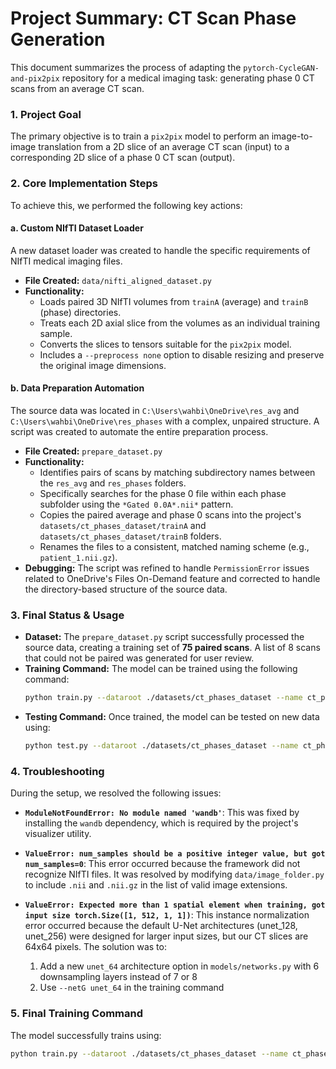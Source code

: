 # Project Summary: CT Scan Phase Generation

This document summarizes the process of adapting the `pytorch-CycleGAN-and-pix2pix` repository for a medical imaging task: generating phase 0 CT scans from an average CT scan.

### 1. Project Goal

The primary objective is to train a `pix2pix` model to perform an image-to-image translation from a 2D slice of an average CT scan (input) to a corresponding 2D slice of a phase 0 CT scan (output).

### 2. Core Implementation Steps

To achieve this, we performed the following key actions:

#### a. Custom NIfTI Dataset Loader

A new dataset loader was created to handle the specific requirements of NIfTI medical imaging files.

-   **File Created:** `data/nifti_aligned_dataset.py`
-   **Functionality:**
    -   Loads paired 3D NIfTI volumes from `trainA` (average) and `trainB` (phase) directories.
    -   Treats each 2D axial slice from the volumes as an individual training sample.
    -   Converts the slices to tensors suitable for the `pix2pix` model.
    -   Includes a `--preprocess none` option to disable resizing and preserve the original image dimensions.

#### b. Data Preparation Automation

The source data was located in `C:\Users\wahbi\OneDrive\res_avg` and `C:\Users\wahbi\OneDrive\res_phases` with a complex, unpaired structure. A script was created to automate the entire preparation process.

-   **File Created:** `prepare_dataset.py`
-   **Functionality:**
    -   Identifies pairs of scans by matching subdirectory names between the `res_avg` and `res_phases` folders.
    -   Specifically searches for the phase 0 file within each phase subfolder using the `*Gated 0.0A*.nii*` pattern.
    -   Copies the paired average and phase 0 scans into the project's `datasets/ct_phases_dataset/trainA` and `datasets/ct_phases_dataset/trainB` folders.
    -   Renames the files to a consistent, matched naming scheme (e.g., `patient_1.nii.gz`).
-   **Debugging:** The script was refined to handle `PermissionError` issues related to OneDrive's Files On-Demand feature and corrected to handle the directory-based structure of the source data.

### 3. Final Status & Usage

-   **Dataset:** The `prepare_dataset.py` script successfully processed the source data, creating a training set of **75 paired scans**. A list of 8 scans that could not be paired was generated for user review.
-   **Training Command:** The model can be trained using the following command:
    ```bash
    python train.py --dataroot ./datasets/ct_phases_dataset --name ct_phase0_generator --model pix2pix --dataset_mode nifti_aligned --preprocess none --input_nc 1 --output_nc 1 --axial_slice
    ```
-   **Testing Command:** Once trained, the model can be tested on new data using:
    ```bash
    python test.py --dataroot ./datasets/ct_phases_dataset --name ct_phase0_generator --model pix2pix --dataset_mode nifti_aligned --preprocess none --input_nc 1 --output_nc 1 --axial_slice
    ```

### 4. Troubleshooting

During the setup, we resolved the following issues:

-   **`ModuleNotFoundError: No module named 'wandb'`**: This was fixed by installing the `wandb` dependency, which is required by the project's visualizer utility.

-   **`ValueError: num_samples should be a positive integer value, but got num_samples=0`**: This error occurred because the framework did not recognize NIfTI files. It was resolved by modifying `data/image_folder.py` to include `.nii` and `.nii.gz` in the list of valid image extensions.

-   **`ValueError: Expected more than 1 spatial element when training, got input size torch.Size([1, 512, 1, 1])`**: This instance normalization error occurred because the default U-Net architectures (unet_128, unet_256) were designed for larger input sizes, but our CT slices are 64x64 pixels. The solution was to:
    1. Add a new `unet_64` architecture option in `models/networks.py` with 6 downsampling layers instead of 7 or 8
    2. Use `--netG unet_64` in the training command

### 5. Final Training Command

The model successfully trains using:
```bash
python train.py --dataroot ./datasets/ct_phases_dataset --name ct_phase0_generator --model pix2pix --dataset_mode nifti_aligned --preprocess none --input_nc 1 --output_nc 1 --axial_slice --norm instance --batch_size 1 --netG unet_64
```